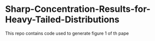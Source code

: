 # Sharp-Concentration-Results-for-Heavy-Tailed-Distributions
This repo contains code used to generate figure 1 of th pape
